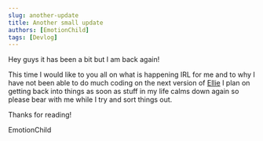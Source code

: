 ```yaml
---
slug: another-update
title: Another small update
authors: [EmotionChild]
tags: [Devlog]
---
```


Hey guys it has been a bit but I am back again!

This time I would like to you all on what is happening IRL for me and to why I have not been able to do much coding on the next version of [Ellie](https://github.com/EllieBotDevs/Ellie-bot) I plan on getting back into things as soon as stuff in my life calms down again so please bear with me while I try and sort things out.

Thanks for reading!

EmotionChild